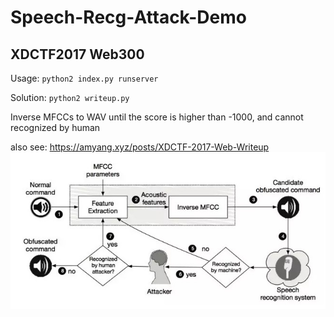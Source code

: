 # Speech-Recg-Attack-Demo
## XDCTF2017 Web300

Usage: `python2 index.py runserver`


Solution: `python2 writeup.py`

 Inverse MFCCs to WAV until the score is higher than -1000, and cannot recognized by human
 
 also see: https://amyang.xyz/posts/XDCTF-2017-Web-Writeup
 ![Alt text](https://raw.githubusercontent.com/AmyangXYZ/Speech-Recg-Attack-Demo/master/static/Hint.jpe)
 
  


